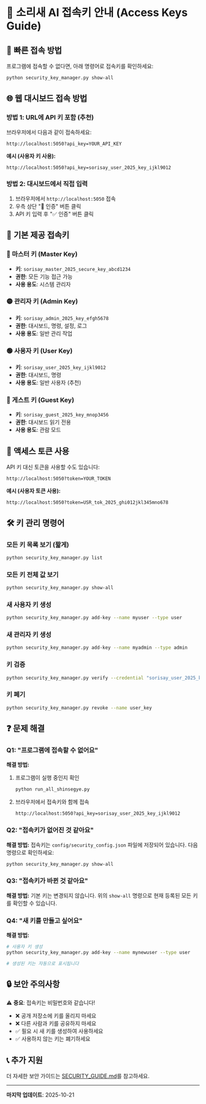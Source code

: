 # 🔑 소리새 AI 접속키 안내 (Access Keys Guide)

## 📌 빠른 접속 방법

프로그램에 접속할 수 없다면, 아래 명령어로 접속키를 확인하세요:

```bash
python security_key_manager.py show-all
```

## 🌐 웹 대시보드 접속 방법

### 방법 1: URL에 API 키 포함 (추천)

브라우저에서 다음과 같이 접속하세요:

```
http://localhost:5050?api_key=YOUR_API_KEY
```

**예시 (사용자 키 사용):**
```
http://localhost:5050?api_key=sorisay_user_2025_key_ijkl9012
```

### 방법 2: 대시보드에서 직접 입력

1. 브라우저에서 `http://localhost:5050` 접속
2. 우측 상단 "🔑 인증" 버튼 클릭
3. API 키 입력 후 "✅ 인증" 버튼 클릭

## 🔐 기본 제공 접속키

### 🔴 마스터 키 (Master Key)
- **키**: `sorisay_master_2025_secure_key_abcd1234`
- **권한**: 모든 기능 접근 가능
- **사용 용도**: 시스템 관리자

### 🟡 관리자 키 (Admin Key)
- **키**: `sorisay_admin_2025_key_efgh5678`
- **권한**: 대시보드, 명령, 설정, 로그
- **사용 용도**: 일반 관리 작업

### 🟢 사용자 키 (User Key)
- **키**: `sorisay_user_2025_key_ijkl9012`
- **권한**: 대시보드, 명령
- **사용 용도**: 일반 사용자 (추천)

### 🔵 게스트 키 (Guest Key)
- **키**: `sorisay_guest_2025_key_mnop3456`
- **권한**: 대시보드 읽기 전용
- **사용 용도**: 관람 모드

## 🎫 액세스 토큰 사용

API 키 대신 토큰을 사용할 수도 있습니다:

```
http://localhost:5050?token=YOUR_TOKEN
```

**예시 (사용자 토큰 사용):**
```
http://localhost:5050?token=USR_tok_2025_ghi012jkl345mno678
```

## 🛠️ 키 관리 명령어

### 모든 키 목록 보기 (짧게)
```bash
python security_key_manager.py list
```

### 모든 키 전체 값 보기
```bash
python security_key_manager.py show-all
```

### 새 사용자 키 생성
```bash
python security_key_manager.py add-key --name myuser --type user
```

### 새 관리자 키 생성
```bash
python security_key_manager.py add-key --name myadmin --type admin
```

### 키 검증
```bash
python security_key_manager.py verify --credential "sorisay_user_2025_key_ijkl9012"
```

### 키 폐기
```bash
python security_key_manager.py revoke --name user_key
```

## ❓ 문제 해결

### Q1: "프로그램에 접속할 수 없어요"

**해결 방법:**
1. 프로그램이 실행 중인지 확인
   ```bash
   python run_all_shinsegye.py
   ```
2. 브라우저에서 접속키와 함께 접속
   ```
   http://localhost:5050?api_key=sorisay_user_2025_key_ijkl9012
   ```

### Q2: "접속키가 없어진 것 같아요"

**해결 방법:**
접속키는 `config/security_config.json` 파일에 저장되어 있습니다. 다음 명령으로 확인하세요:
```bash
python security_key_manager.py show-all
```

### Q3: "접속키가 바뀐 것 같아요"

**해결 방법:**
기본 키는 변경되지 않습니다. 위의 `show-all` 명령으로 현재 등록된 모든 키를 확인할 수 있습니다.

### Q4: "새 키를 만들고 싶어요"

**해결 방법:**
```bash
# 사용자 키 생성
python security_key_manager.py add-key --name mynewuser --type user

# 생성된 키는 자동으로 표시됩니다
```

## 🔒 보안 주의사항

⚠️ **중요**: 접속키는 비밀번호와 같습니다!

- ❌ 공개 저장소에 키를 올리지 마세요
- ❌ 다른 사람과 키를 공유하지 마세요
- ✅ 필요 시 새 키를 생성하여 사용하세요
- ✅ 사용하지 않는 키는 폐기하세요

## 📞 추가 지원

더 자세한 보안 가이드는 [SECURITY_GUIDE.md](./SECURITY_GUIDE.md)를 참고하세요.

---

**마지막 업데이트**: 2025-10-21
